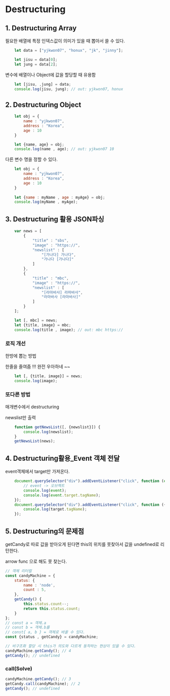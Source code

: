 # Destructuring
## 1. Destructuring Array

필요한 배열에 특정 인덱스값이 의미가 있을 때 뽑아서 쓸 수 있다.
```javascript
    let data = ["yjkwon07", "honux", "jk", "jinny"];

    let jisu = data[0];
    let jung = data[2];
```

변수에 배열이나 Object에 값을 할당할 때 유용함
```javascript
    let [jisu, ,jung] = data;
    console.log(jisu, jung); // out: yjkwon07, honux
```

## 2. Destructuring Object
```javascript
    let obj = {
        name : "yjkwon07",
        address : "Korea",
        age : 10
    }

    let {name, age} = obj;
    console.log(name , age); // out: yjkwon07 10
```

다른 변수 명을 정할 수 있다.
```javascript
    let obj = {
        name : "yjkwon07",
        address : "Korea",
        age : 10
    }
    
    let {name : myName , age : myAge} = obj;
    console.log(myName , myAge);
```

## 3. Destructuring 활용 JSON파싱
```javascript
    var news = [
        {
            "title" : "sbs",
            "image" : "https://",
            "newslist" : [
                "[가나다] 가나다",
                "가나다 [가나다]"
            ]
        },
        {
            "title" : "mbc",
            "image" : "https://",
            "newslist" : [
                "[라마바사] 라마바사",
                "라마바사 [라마바사]"
            ] 
        }
    ];

    let [, mbc] = news; 
    let {title, image} = mbc;
    console.log(title , image); // out: mbc https://
```

### 로직 개선

한방에 뽑는 방법 

한줄을 줄여줌 !!! 완전 우아하네 ~~

```javascript
    let [, {title, image}] = news;
    console.log(image);
```

### 또다른 방법

매개변수에서 destructuring

newslist만 출력

```javascript
    function getNewsList([, {newslist}]) {
        console.log(newslist);
    }
    getNewsList(news);
```

## 4. Destructuring활용_Event 객체 전달

event객체에서 target만 가져온다.

```javascript
    document.querySelector("div").addEventListener("click", function (event) {
        // event -> 오브젝트
        console.log(event);
        console.log(event.target.tagName);
    });
    document.querySelector("div").addEventListener("click", function ({ target }) {
        console.log(target.tagName);
    });
```

## 5. Destructuring의 문제점
getCandy로 따로 값을 받아오게 된다면 this의 위치를 못찾아서 값을 undefined로 리턴한다.

arrow func 으로 해도 못 찾는다.
```javascript
// 객체 리터럴
const candyMachine = {
    status: {
        name : 'node',
        count : 5,
    },
    getCandy() {
        this.status.count--;
        return this.status.count;
    }
};
// const a = 객체.a
// const b = 객체.b를 
// const{ a, b } = 객체로 바꿀 수 있다.
const {status , getCandy} = candyMachine;

// 비구조화 할당 시 this가 의도와 다르게 동작하는 현상이 있을 수 있다.
candyMachine.getCandy(); // 4
getCandy(); // undefined 
```

### call(Solve)

```javascript
candyMachine.getCandy(); // 3
getCandy.call(candyMachine); // 2
getCandy(); // undefined
```

